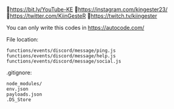 🔹https://bit.ly/YouTube-KE
🔹https://instagram.com/kingester23/
🔹https://twitter.com/KiinGesteR
🔹https://twitch.tv/kiingester

You can only write this codes in https://autocode.com/

File location:
```
functions/events/discord/message/ping.js
functions/events/discord/message/help.js
functions/events/discord/message/social.js
```
.gitignore:
```
node_modules/
env.json
payloads.json
.DS_Store
```
